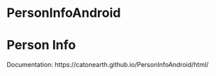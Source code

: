 # PersonInfoAndroid
<h1>Person Info</h1>
Documentation: https://catonearth.github.io/PersonInfoAndroid/html/
